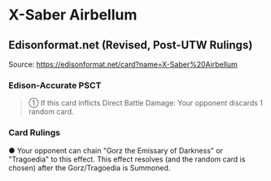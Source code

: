 # X-Saber Airbellum

## Edisonformat.net (Revised, Post-UTW Rulings)

Source: https://edisonformat.net/card?name=X-Saber%20Airbellum

### Edison-Accurate PSCT

> ① If this card inflicts Direct Battle Damage: Your opponent discards 1 random card.

### Card Rulings

● Your opponent can chain "Gorz the Emissary of Darkness" or "Tragoedia" to this effect.
This effect resolves (and the random card is chosen) after the Gorz/Tragoedia is Summoned.
            
